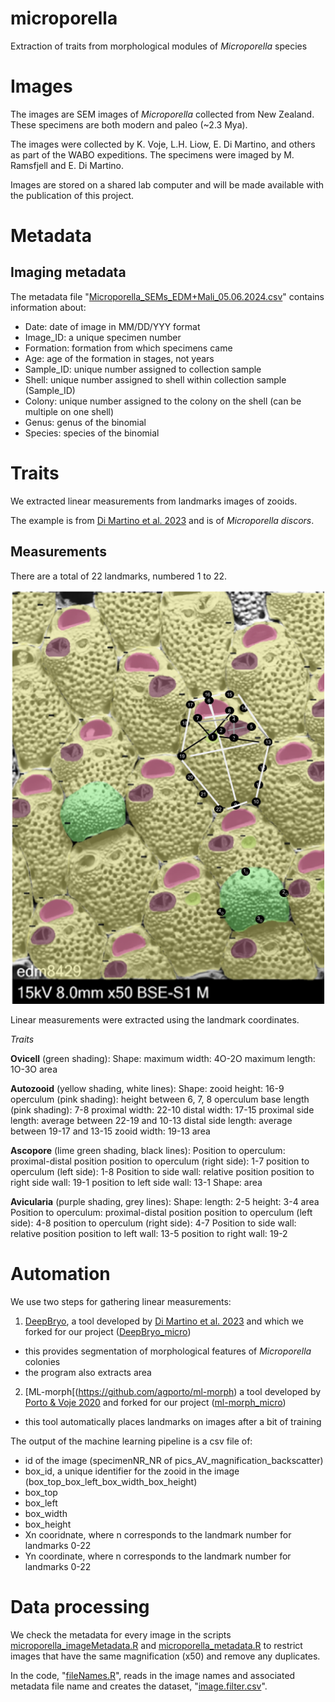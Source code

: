 # microporella
Extraction of traits from morphological modules of _Microporella_ species

# Images

The images are SEM images of _Microporella_ collected from New Zealand. These specimens are both modern and paleo (~2.3 Mya).

The images were collected by K. Voje, L.H. Liow, E. Di Martino, and others as part of the WABO expeditions. The specimens were imaged by M. Ramsfjell and E. Di Martino.

Images are stored on a shared lab computer and will be made available with the publication of this project.

# Metadata

## Imaging metadata

The metadata file "[Microporella_SEMs_EDM+Mali_05.06.2024.csv](https://github.com/megbalk/microporella/blob/main/Data/Microporella_SEMs_EDM%2BMali_05.06.2024.csv)" contains information about:
- Date: date of image in MM/DD/YYY format
- Image_ID: a unique specimen number
- Formation: formation from which specimens came
- Age: age of the formation in stages, not years
- Sample_ID: unique number assigned to collection sample
- Shell: unique number assigned to shell within collection sample (Sample_ID)
- Colony: unique number assigned to the colony on the shell (can be multiple on one shell)
- Genus: genus of the binomial
- Species: species of the binomial

# Traits

We extracted linear measurements from landmarks images of zooids.

The example is from [Di Martino et al. 2023](https://doi.org/10.1002/lom3.10563) and is of _Microporella discors_.

## Measurements

There are a total of 22 landmarks, numbered 1 to 22.

![landmarks](Microporella_landmarks.png)

Linear measurements were extracted using the landmark coordinates.

*Traits*

**Ovicell** (green shading):
  Shape:
    maximum width: 4O-2O
    maximum length: 1O-3O
    area

**Autozooid** (yellow shading, white lines):
  Shape:
    zooid height: 16-9
    operculum (pink shading): height between 6, 7, 8
    operculum base length (pink shading): 7-8
    proximal width: 22-10
    distal width: 17-15
    proximal side length: average between 22-19 and 10-13
    distal side length: average between 19-17 and 13-15
    zooid width: 19-13
    area

**Ascopore** (lime green shading, black lines):
  Position to operculum: proximal-distal position
    position to operculum (right side): 1-7
    position to operculum (left side): 1-8
  Position to side wall: relative position
    position to right side wall: 19-1
    position to left side wall: 13-1
  Shape:
    area

**Avicularia** (purple shading, grey lines):
  Shape:
    length: 2-5
    height: 3-4
    area
  Position to operculum: proximal-distal position
    position to operculum (left side): 4-8
    position to operculum (right side): 4-7
  Position to side wall: relative position
    position to left wall: 13-5
    position to right wall: 19-2

# Automation

We use two steps for gathering linear measurements:

1. [DeepBryo](https://github.com/agporto/DeepBryo/), a tool developed by [Di Martino et al. 2023](https://doi.org/10.1002/lom3.10563) and which we forked for our project ([DeepBryo_micro](https://github.com/megbalk/DeepBryo_micro))
  - this provides segmentation of morphological features of _Microporella_ colonies
  - the program also extracts area

2.  [ML-morph[(https://github.com/agporto/ml-morph) a tool developed by [Porto & Voje 2020](https://doi.org/10.1111/2041-210X.13373) and forked for our project ([ml-morph_micro](https://github.com/megbalk/ml-morph_micro))
   - this tool automatically places landmarks on images after a bit of training

The output of the machine learning pipeline is a csv file of:
- id of the image (specimenNR_NR of pics_AV_magnification_backscatter)
- box_id, a unique identifier for the zooid in the image (box_top_box_left_box_width_box_height)
- box_top
- box_left
- box_width
- box_height
- Xn cooridnate, where n corresponds to the landmark number for landmarks 0-22
- Yn coordinate, where n corresponds to the landmark number for landmarks 0-22

# Data processing

We check the metadata for every image in the scripts [microporella_imageMetadata.R](https://github.com/megbalk/microporella/blob/main/Scripts/microporella_imageMetadata.R) and [microporella_metadata.R](https://github.com/megbalk/microporella/blob/main/Scripts/microporella_metadata.R) to restrict images that have the same magnification (x50) and remove any duplicates.

In the code, "[fileNames.R](https://github.com/megbalk/microporella/blob/main/Scripts/filterImages.R)", reads in the image names and associated metadata file name and creates the dataset, "[image.filter.csv](https://github.com/megbalk/microporella/blob/main/Data/image.filter.csv)".
